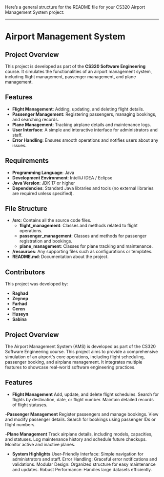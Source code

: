 Here’s a general structure for the README file for your CS320 Airport Management System project:

---

# Airport Management System

## Project Overview
This project is developed as part of the **CS320 Software Engineering** course. It simulates the functionalities of an airport management system, including flight management, passenger management, and plane management.

## Features
- **Flight Management**: Adding, updating, and deleting flight details.
- **Passenger Management**: Registering passengers, managing bookings, and searching records.
- **Plane Management**: Tracking airplane details and maintenance logs.
- **User Interface**: A simple and interactive interface for administrators and staff.
- **Error Handling**: Ensures smooth operations and notifies users about any issues.

## Requirements
- **Programming Language**: Java
- **Development Environment**: IntelliJ IDEA / Eclipse
- **Java Version**: JDK 17 or higher
- **Dependencies**: Standard Java libraries and tools (no external libraries are required unless specified).

## File Structure
- **/src**: Contains all the source code files.
    - **flight_management**: Classes and methods related to flight operations.
    - **passenger_management**: Classes and methods for passenger registration and bookings.
    - **plane_management**: Classes for plane tracking and maintenance.
- **/resources**: Any supporting files such as configurations or templates.
- **README.md**: Documentation about the project.

## Contributors
This project was developed by:
- **Raghad**
- **Zeynep**
- **Farhad**
- **Ceren**
- **Huseyn**
- **Sabina**

## Project Overview
The Airport Management System (AMS) is developed as part of the CS320 Software Engineering course. This project aims to provide a comprehensive simulation of an airport's core operations, including flight scheduling, passenger booking, and airplane management. It integrates multiple features to showcase real-world software engineering practices.

## Features
- **Flight Management** 
Add, update, and delete flight schedules.
Search for flights by destination, date, or flight number.
Maintain detailed records of flight statuses.

-**Passenger Management**
Register passengers and manage bookings.
View and modify passenger details.
Search for bookings using passenger IDs or flight numbers.

-**Plane Management**
Track airplane details, including models, capacities, and statuses.
Log maintenance history and schedule future checkups.
Monitor active and inactive planes. 

- **System Highlights**
User-Friendly Interface: Simple navigation for administrators and staff.
Error Handling: Graceful error notifications and validations.
Modular Design: Organized structure for easy maintenance and updates.
Robust Performance: Handles large datasets efficiently.

